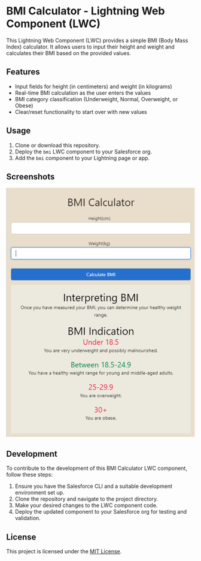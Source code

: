 # BMI Calculator - Lightning Web Component (LWC)

This Lightning Web Component (LWC) provides a simple BMI (Body Mass Index) calculator. It allows users to input their height and weight and calculates their BMI based on the provided values.

## Features

- Input fields for height (in centimeters) and weight (in kilograms)
- Real-time BMI calculation as the user enters the values
- BMI category classification (Underweight, Normal, Overweight, or Obese)
- Clear/reset functionality to start over with new values

## Usage

1. Clone or download this repository.
2. Deploy the `bmi` LWC component to your Salesforce org.
3. Add the `bmi` component to your Lightning page or app.

## Screenshots

![BMI Calculator Screenshot](img/image.png)

## Development

To contribute to the development of this BMI Calculator LWC component, follow these steps:

1. Ensure you have the Salesforce CLI and a suitable development environment set up.
2. Clone the repository and navigate to the project directory.
3. Make your desired changes to the LWC component code.
4. Deploy the updated component to your Salesforce org for testing and validation.

## License

This project is licensed under the [MIT License](LICENSE).
